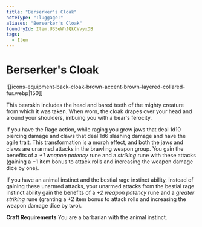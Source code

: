 ```yaml
---
title: "Berserker's Cloak"
noteType: ":luggage:"
aliases: "Berserker's Cloak"
foundryId: Item.U35eWhJQkCVvyxDB
tags:
  - Item
---
```


# Berserker's Cloak
![[icons-equipment-back-cloak-brown-accent-brown-layered-collared-fur.webp|150]]

This bearskin includes the head and bared teeth of the mighty creature from which it was taken. When worn, the cloak drapes over your head and around your shoulders, imbuing you with a bear's ferocity.

If you have the Rage action, while raging you grow jaws that deal 1d10 piercing damage and claws that deal 1d6 slashing damage and have the agile trait. This transformation is a morph effect, and both the jaws and claws are unarmed attacks in the brawling weapon group. You gain the benefits of a _+1 weapon potency_ rune and a _striking_ rune with these attacks (gaining a +1 item bonus to attack rolls and increasing the weapon damage dice by one).

If you have an animal instinct and the bestial rage instinct ability, instead of gaining these unarmed attacks, your unarmed attacks from the bestial rage instinct ability gain the benefits of a _+2 weapon potency_ rune and a _greater striking_ rune (granting a +2 item bonus to attack rolls and increasing the weapon damage dice by two).

**Craft Requirements** You are a barbarian with the animal instinct.

